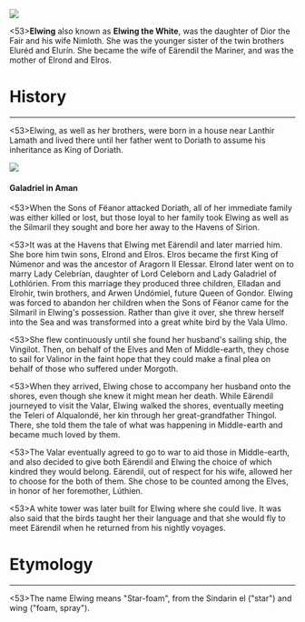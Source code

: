 ![](characters/galadriel/7.jpg)

<53>**Elwing** also known as **Elwing the White**, was the daughter of Dior the Fair and his wife Nimloth. She was the younger sister of the twin brothers Eluréd and Elurín. She became the wife of Eärendil the Mariner, and was the mother of Elrond and Elros.

# History
---

<53>Elwing, as well as her brothers, were born in a house near Lanthir Lamath and lived there until her father went to Doriath to assume his inheritance as King of Doriath.

![](characters/galadriel/2.jpg)

#### Galadriel in Aman

<53>When the Sons of Fëanor attacked Doriath, all of her immediate family was either killed or lost, but those loyal to her family took Elwing as well as the Silmaril they sought and bore her away to the Havens of Sirion.

<53>It was at the Havens that Elwing met Eärendil and later married him. She bore him twin sons, Elrond and Elros. Elros became the first King of Númenor and was the ancestor of Aragorn II Elessar. Elrond later went on to marry Lady Celebrían, daughter of Lord Celeborn and Lady Galadriel of Lothlórien. From this marriage they produced three children, Elladan and Elrohir, twin brothers, and Arwen Undómiel, future Queen of Gondor. Elwing was forced to abandon her children when the Sons of Fëanor came for the Silmaril in Elwing's possession. Rather than give it over, she threw herself into the Sea and was transformed into a great white bird by the Vala Ulmo.

<53>She flew continuously until she found her husband's sailing ship, the Vingilot. Then, on behalf of the Elves and Men of Middle-earth, they chose to sail for Valinor in the faint hope that they could make a final plea on behalf of those who suffered under Morgoth.

<53>When they arrived, Elwing chose to accompany her husband onto the shores, even though she knew it might mean her death. While Eärendil journeyed to visit the Valar, Elwing walked the shores, eventually meeting the Teleri of Alqualondë, her kin through her great-grandfather Thingol. There, she told them the tale of what was happening in Middle-earth and became much loved by them.

<53>The Valar eventually agreed to go to war to aid those in Middle-earth, and also decided to give both Eärendil and Elwing the choice of which kindred they would belong. Eärendil, out of respect for his wife, allowed her to choose for the both of them. She chose to be counted among the Elves, in honor of her foremother, Lúthien.

<53>A white tower was later built for Elwing where she could live. It was also said that the birds taught her their language and that she would fly to meet Eärendil when he returned from his nightly voyages.

# Etymology

---

<53>The name Elwing means "Star-foam", from the Sindarin el ("star") and wing ("foam, spray").
